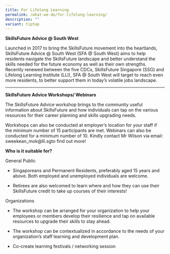 ```yaml
---
title: For Lifelong Learning
permalink: /what-we-do/for-lifelong-learning/
description: ""
variant: tiptap
---
```

<p><strong>SkillsFuture Advice @ South West</strong>
</p>
<p>Launched in 2017 to bring the SkillsFuture movement into the heartlands,
SkillsFuture Advice @ South West (SFA @ South West) aims to help residents
navigate the SkillsFuture landscape and better understand the skills needed
for the future economy as well as their own strengths. Recently renewed
between the five CDCs, SkillsFuture Singapore (SSG) and Lifelong Learning
Institute (LLI), SFA @ South West will target to reach even more residents,
to better support them in today’s volatile jobs landscape.</p>
<hr>
<p><strong>SkillsFuture Advice Workshops/ Webinars</strong>
</p>
<p></p>
<p>The SkillsFuture Advice workshop brings to the community useful information
about SkillsFuture and how individuals can tap on the various resources
for their career planning and skills upgrading needs.</p>
<p>Workshops can also be conducted at employer’s location for your staff
if the minimum number of 15 participants are met. Webinars can also be
conducted for a minimum number of 10. Kindly contact Mr Wilson via email:
<a rel="noopener noreferrer nofollow" target="_blank">sweekean_mok@lli.sg</a>to find out more!</p>
<p><strong>Who is it suitable for?</strong>
</p>
<p>General Public</p>
<ul data-tight="true" class="tight">
<li>
<p>Singaporeans and Permanent Residents, preferably aged 15 years and above.
Both employed and unemployed individuals are welcome.</p>
</li>
<li>
<p>Retirees are also welcomed to learn where and how they can use their SkillsFuture
credit to take up courses of their interests!</p>
</li>
</ul>
<p>Organizations</p>
<ul data-tight="true" class="tight">
<li>
<p>The workshop can be arranged for your organization to help your employees
or members develop their resilience and tap on available resources to upgrade
their skills to stay ahead.</p>
</li>
<li>
<p>The workshop can be contextualized in accordance to the needs of your
organization’s staff learning and development plan.</p>
</li>
<li>
<p>Co-create learning festivals / networking session</p>
</li>
</ul>
<p></p>